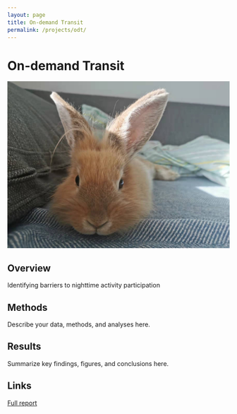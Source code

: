 ```yaml
---
layout: page
title: On-demand Transit
permalink: /projects/odt/
---
```


# On-demand Transit

![ODT Cover Image](/figures/yuyu.jpg)

## Overview
Identifying barriers to nighttime activity participation

## Methods
Describe your data, methods, and analyses here.

## Results
Summarize key findings, figures, and conclusions here.

## Links
[Full report](https://link.springer.com/article/10.1007/s11116-021-10215-2)